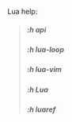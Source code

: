 Lua help:
> ##### *:h api*  
> ##### *:h lua-loop*  
> ##### *:h lua-vim*  
> ##### *:h Lua*  
> ##### *:h luaref*  
